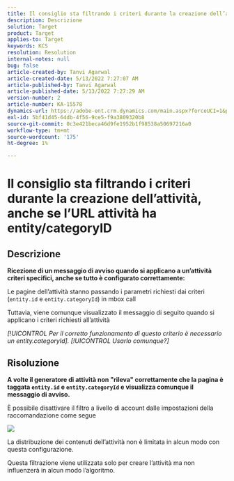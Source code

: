 ```yaml
---
title: Il consiglio sta filtrando i criteri durante la creazione dell’attività, anche se l’URL attività ha entity/categoryID
description: Descrizione
solution: Target
product: Target
applies-to: Target
keywords: KCS
resolution: Resolution
internal-notes: null
bug: false
article-created-by: Tanvi Agarwal
article-created-date: 5/13/2022 7:27:07 AM
article-published-by: Tanvi Agarwal
article-published-date: 5/13/2022 7:27:29 AM
version-number: 2
article-number: KA-15578
dynamics-url: https://adobe-ent.crm.dynamics.com/main.aspx?forceUCI=1&pagetype=entityrecord&etn=knowledgearticle&id=60604013-8ed2-ec11-a7b5-00224809c27a
exl-id: 5bf41d45-64db-4f56-9ce5-f9a3809320b8
source-git-commit: 0c3e421beca46d9fe1952b1f98538a50697216a0
workflow-type: tm+mt
source-wordcount: '175'
ht-degree: 1%

---
```


# Il consiglio sta filtrando i criteri durante la creazione dell’attività, anche se l’URL attività ha entity/categoryID

## Descrizione


<b>Ricezione di un messaggio di avviso quando si applicano a un’attività criteri specifici, anche se tutto è configurato correttamente:</b>

Le pagine dell’attività stanno passando i parametri richiesti dai criteri (`entity.id` e `entity.categoryId`) in mbox call 

Tuttavia, viene comunque visualizzato il messaggio di seguito quando si applicano i criteri richiesti all’attività

*[!UICONTROL Per il corretto funzionamento di questo criterio è necessario un entity.categoryId]. [!UICONTROL Usarlo comunque?]*


## Risoluzione


<b>A volte il generatore di attività non &quot;rileva&quot; correttamente che la pagina è taggata `entity.id` e `entity.categoryId` e visualizza comunque il messaggio di avviso.</b>



È possibile disattivare il filtro a livello di account dalle impostazioni della raccomandazione come segue

![](http://omniture.custhelp.com/ci/inlineImage/get/3041012/5090ecb0bec7673ef3ad943bd35f9095)



La distribuzione dei contenuti dell’attività non è limitata in alcun modo con questa configurazione.



Questa filtrazione viene utilizzata solo per creare l’attività ma non influenzerà in alcun modo l’algoritmo.
